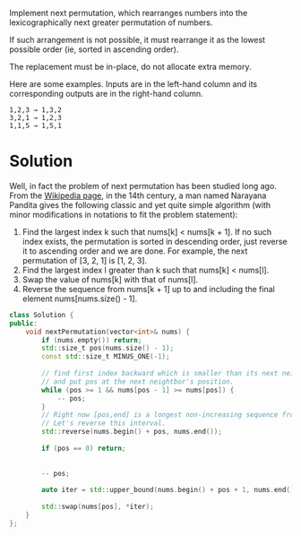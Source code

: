 Implement next permutation, which rearranges numbers into the lexicographically next greater permutation of numbers.

If such arrangement is not possible, it must rearrange it as the lowest possible order (ie, sorted in ascending order).

The replacement must be in-place, do not allocate extra memory.

Here are some examples. Inputs are in the left-hand column and its corresponding outputs are in the right-hand column.
  
```
1,2,3 → 1,3,2
3,2,1 → 1,2,3
1,1,5 → 1,5,1
```

# Solution

Well, in fact the problem of next permutation has been studied long ago. From the [Wikipedia page](https://en.wikipedia.org/wiki/Permutation), in the 14th century, a man named Narayana Pandita gives the following classic and yet quite simple algorithm (with minor modifications in notations to fit the problem statement):

1. Find the largest index k such that nums[k] < nums[k + 1]. If no such index exists, the permutation is sorted in descending order, just reverse it to ascending order and we are done. For example, the next permutation of [3, 2, 1] is [1, 2, 3].  
2. Find the largest index l greater than k such that nums[k] < nums[l].  
3. Swap the value of nums[k] with that of nums[l].  
4. Reverse the sequence from nums[k + 1] up to and including the final element nums[nums.size() - 1].  

```cpp
class Solution {
public:
    void nextPermutation(vector<int>& nums) {
        if (nums.empty()) return;
        std::size_t pos(nums.size() - 1);
        const std::size_t MINUS_ONE(-1);
        
        // find first index backward which is smaller than its next neighbor,
        // and put pos at the next neightbor's position.
        while (pos >= 1 && nums[pos - 1] >= nums[pos]) {
            -- pos;
        }
        // Right now [pos,end] is a longest non-increasing sequence from right.
        // Let's reverse this interval.
        std::reverse(nums.begin() + pos, nums.end());
        
        if (pos == 0) return;
        
        
        -- pos;
        
        auto iter = std::upper_bound(nums.begin() + pos + 1, nums.end(), nums[pos]);
        
        std::swap(nums[pos], *iter);
    }
};
```
